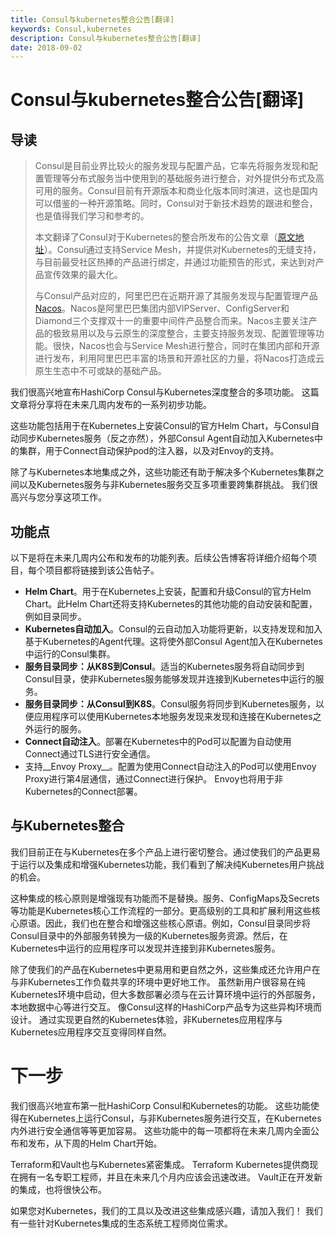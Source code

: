 ```yaml
---
title: Consul与kubernetes整合公告[翻译]
keywords: Consul,kubernetes
description: Consul与kubernetes整合公告[翻译]
date: 2018-09-02
---
```


# Consul与kubernetes整合公告[翻译]
## 导读
> Consul是目前业界比较火的服务发现与配置产品，它率先将服务发现和配置管理等分布式服务当中使用到的基础服务进行整合，对外提供分布式及高可用的服务。Consul目前有开源版本和商业化版本同时演进，这也是国内可以借鉴的一种开源策略。同时，Consul对于新技术趋势的跟进和整合，也是值得我们学习和参考的。
>
> 本文翻译了Consul对于Kubernetes的整合所发布的公告文章（[原文地址](https://www.hashicorp.com/blog/consul-plus-kubernetes)）。Consul通过支持Service Mesh，并提供对Kubernetes的无缝支持，与目前最受社区热捧的产品进行绑定，并通过功能预告的形式，来达到对产品宣传效果的最大化。
>
> 与Consul产品对应的，阿里巴巴在近期开源了其服务发现与配置管理产品[Nacos](https://nacos.io)。Nacos是阿里巴巴集团内部VIPServer、ConfigServer和Diamond三个支撑双十一的重要中间件产品整合而来。Nacos主要关注产品的极致易用以及与云原生的深度整合，主要支持服务发现、配置管理等功能。很快，Nacos也会与Service Mesh进行整合，同时在集团内部和开源进行发布，利用阿里巴巴丰富的场景和开源社区的力量，将Nacos打造成云原生生态中不可或缺的基础产品。

我们很高兴地宣布HashiCorp Consul与Kubernetes深度整合的多项功能。 这篇文章将分享将在未来几周内发布的一系列初步功能。

这些功能包括用于在Kubernetes上安装Consul的官方Helm Chart，与Consul自动同步Kubernetes服务（反之亦然），外部Consul Agent自动加入Kubernetes中的集群，用于Connect自动保护pod的注入器，以及对Envoy的支持。

除了与Kubernetes本地集成之外，这些功能还有助于解决多个Kubernetes集群之间以及Kubernetes服务与非Kubernetes服务交互多项重要跨集群挑战。 我们很高兴与您分享这项工作。

## 功能点

以下是将在未来几周内公布和发布的功能列表。后续公告博客将详细介绍每个项目，每个项目都将链接到该公告帖子。
* __Helm Chart__。用于在Kubernetes上安装，配置和升级Consul的官方Helm Chart。此Helm Chart还将支持Kubernetes的其他功能的自动安装和配置，例如目录同步。
* __Kubernetes自动加入__。Consul的云自动加入功能将更新，以支持发现和加入基于Kubernetes的Agent代理。这将使外部Consul Agent加入在Kubernetes中运行的Consul集群。
* __服务目录同步：从K8S到Consul__。适当的Kubernetes服务将自动同步到Consul目录，使非Kubernetes服务能够发现并连接到Kubernetes中运行的服务。
* __服务目录同步：从Consul到K8S__。Consul服务将同步到Kubernetes服务，以便应用程序可以使用Kubernetes本地服务发现来发现和连接在Kubernetes之外运行的服务。
* __Connect自动注入__。部署在Kubernetes中的Pod可以配置为自动使用Connect通过TLS进行安全通信。
* 支持__Envoy Proxy__。配置为使用Connect自动注入的Pod可以使用Envoy Proxy进行第4层通信，通过Connect进行保护。 Envoy也将用于非Kubernetes的Connect部署。

## 与Kubernetes整合

我们目前正在与Kubernetes在多个产品上进行密切整合。通过使我们的产品更易于运行以及集成和增强Kubernetes功能，我们看到了解决纯Kubernetes用户挑战的机会。

这种集成的核心原则是增强现有功能而不是替换。服务、ConfigMaps及Secrets等功能是Kubernetes核心工作流程的一部分。更高级别的工具和扩展利用这些核心原语。因此，我们也在整合和增强这些核心原语。例如，Consul目录同步将Consul目录中的外部服务转换为一级的Kubernetes服务资源。然后，在Kubernetes中运行的应用程序可以发现并连接到非Kubernetes服务。

除了使我们的产品在Kubernetes中更易用和更自然之外，这些集成还允许用户在与非Kubernetes工作负载共享的环境中更好地工作。 虽然新用户很容易在纯Kubernetes环境中启动，但大多数部署必须与在云计算环境中运行的外部服务，本地数据中心等进行交互。 像Consul这样的HashiCorp产品专为这些异构环境而设计。 通过实现更自然的Kubernetes体验，非Kubernetes应用程序与Kubernetes应用程序交互变得同样自然。

# 下一步

我们很高兴地宣布第一批HashiCorp Consul和Kubernetes的功能。 这些功能使得在Kubernetes上运行Consul，与非Kubernetes服务进行交互，在Kubernetes内外进行安全通信等等更加容易。 这些功能中的每一项都将在未来几周内全面公布和发布，从下周的Helm Chart开始。

Terraform和Vault也与Kubernetes紧密集成。 Terraform Kubernetes提供商现在拥有一名专职工程师，并且在未来几个月内应该会迅速改进。 Vault正在开发新的集成，也将很快公布。

如果您对Kubernetes，我们的工具以及改进这些集成感兴趣，请加入我们！ 我们有一些针对Kubernetes集成的生态系统工程师岗位需求。
